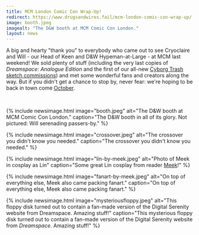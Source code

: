 ```yaml
---
title: MCM London Comic Con Wrap-Up!
redirect: https://www.drugsandwires.fail/mcm-london-comic-con-wrap-up/
image: booth.jpeg
imagealt: "The D&W booth at MCM Comic Con London."
layout: news
---
```


A big and hearty "thank you" to everybody who came out to see Cryoclaire and Will - our Head of Keen and D&amp;W Hypeman-at-Large - at MCM last weekend! We sold plenty of stuff (including the very last copies of _Dreamspace: Analogue Edition_ and the first of our all-new [Cyborg Trash sketch commissions](http://cryoclaire.tumblr.com/post/119796535649/so-heres-some-of-the-commissions-ive-done-this)) and met some wonderful fans and creators along the way. But if you didn't get a chance to stop by, never fear: we're hoping to be back in town come [October](http://www.mcmcomiccon.com/london/).

&nbsp;

{% include newsimage.html image="booth.jpeg" alt="The D&W booth at MCM Comic Con London." caption="The D&W booth in all of its glory. Not pictured: Will serenading passers-by." %}

{% include newsimage.html image="crossover.jpeg" alt="The crossover you didn't know you needed." caption="The crossover you didn't know you needed." %}

{% include newsimage.html image="lin-by-meek.jpeg" alt="Photo of Meek in cosplay as Lin" caption="Some great Lin cosplay from reader [Meek](http://meektheraccoon.tumblr.com/)!" %}

{% include newsimage.html image="fanart-by-meek.jpeg" alt="On top of everything else, Meek also came packing fanart." caption="On top of everything else, Meek also came packing fanart." %}

{% include newsimage.html image="mysteriousfloppy.jpeg" alt="This floppy disk turned out to contain a fan-made version of the Digital Serenity website from Dreamspace. Amazing stuff!" caption="This mysterious floppy disk turned out to contain a fan-made version of the Digital Serenity website from _Dreamspace_. Amazing stuff!" %}
